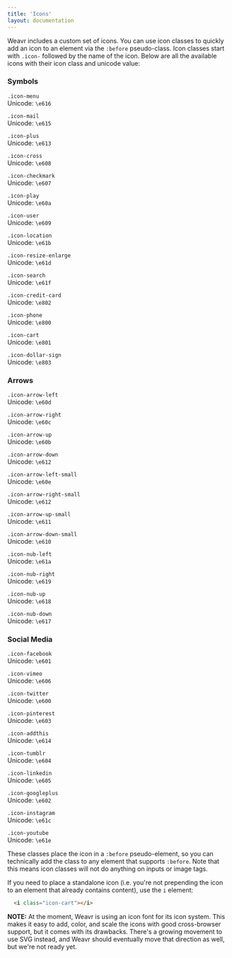 ```yaml
---
title: 'Icons'
layout: documentation
---
```


Weavr includes a custom set of icons. You can use icon classes to quickly add an icon to an element via the `:before` pseudo-class. Icon classes start with `.icon-` followed by the name of the icon. Below are all the available icons with their icon class and unicode value:

<div class="demo">
  <h3 id="symbols">Symbols</h3>
  <div class="row">
    <div class="col col-3 t-col-4 m-col-6 align-center">
      <i class="icon-menu"></i>
      <p>
        <code>.icon-menu</code>
        <br>
        Unicode: <code>\e616</code>
      </p>
    </div>
    <div class="col col-3 t-col-4 m-col-6 align-center">
      <i class="icon-mail"></i>
      <p>
        <code>.icon-mail</code>
        <br>
        Unicode: <code>\e615</code>
      </p>
    </div>
    <div class="col col-3 t-col-4 m-col-6 align-center">
      <i class="icon-plus"></i>
      <p>
        <code>.icon-plus</code>
        <br>
        Unicode: <code>\e613</code>
      </p>
    </div>
    <div class="col col-3 t-col-4 m-col-6 align-center">
      <i class="icon-cross"></i>
      <p>
        <code>.icon-cross</code>
        <br>
        Unicode: <code>\e608</code>
      </p>
    </div>
  </div>
  <div class="row">
    <div class="col col-3 t-col-4 m-col-6 align-center">
      <i class="icon-checkmark"></i>
      <p>
        <code>.icon-checkmark</code>
        <br>
        Unicode: <code>\e607</code>
      </p>
    </div>
    <div class="col col-3 t-col-4 m-col-6 align-center">
      <i class="icon-play"></i>
      <p>
        <code>.icon-play</code>
        <br>
        Unicode: <code>\e60a</code>
      </p>
    </div>
    <div class="col col-3 t-col-4 m-col-6 align-center">
      <i class="icon-user"></i>
      <p>
        <code>.icon-user</code>
        <br>
        Unicode: <code>\e609</code>
      </p>
    </div>
    <div class="col col-3 t-col-4 m-col-6 align-center">
      <i class="icon-location"></i>
      <p>
        <code>.icon-location</code>
        <br>
        Unicode: <code>\e61b</code>
      </p>
    </div>
  </div>
  <div class="row">
    <div class="col col-3 t-col-4 m-col-6 align-center">
      <i class="icon-resize-enlarge"></i>
      <p>
        <code>.icon-resize-enlarge</code>
        <br>
        Unicode: <code>\e61d</code>
      </p>
    </div>
    <div class="col col-3 t-col-4 m-col-6 align-center">
      <i class="icon-search"></i>
      <p>
        <code>.icon-search</code>
        <br>
        Unicode: <code>\e61f</code>
      </p>
    </div>
    <div class="col col-3 t-col-4 m-col-6 align-center">
      <i class="icon-credit-card"></i>
      <p>
        <code>.icon-credit-card</code>
        <br>
        Unicode: <code>\e802</code>
      </p>
    </div>
    <div class="col col-3 t-col-4 m-col-6 align-center">
      <i class="icon-phone"></i>
      <p>
        <code>.icon-phone</code>
        <br>
        Unicode: <code>\e800</code>
      </p>
    </div>
  </div>
  <div class="row">
    <div class="col col-3 t-col-4 m-col-6 align-center">
      <i class="icon-cart"></i>
      <p>
        <code>.icon-cart</code>
        <br>
        Unicode: <code>\e801</code>
      </p>
    </div>
    <div class="col col-3 t-col-4 m-col-6 align-center">
      <i class="icon-dollar-sign"></i>
      <p>
        <code>.icon-dollar-sign</code>
        <br>
        Unicode: <code>\e803</code>
      </p>
    </div>
  </div>

  <h3 id="arrows">Arrows</h3>
  <div class="row">
    <div class="col col-3 t-col-4 m-col-6 align-center">
      <i class="icon-arrow-left"></i>
      <p>
        <code>.icon-arrow-left</code>
        <br>
        Unicode: <code>\e60d</code>
      </p>
    </div>
    <div class="col col-3 t-col-4 m-col-6 align-center">
      <i class="icon-arrow-right"></i>
      <p>
        <code>.icon-arrow-right</code>
        <br>
        Unicode: <code>\e60c</code>
      </p>
    </div>
    <div class="col col-3 t-col-4 m-col-6 align-center">
      <i class="icon-arrow-up"></i>
      <p>
        <code>.icon-arrow-up</code>
        <br>
        Unicode: <code>\e60b</code>
      </p>
    </div>
    <div class="col col-3 t-col-4 m-col-6 align-center">
      <i class="icon-arrow-down"></i>
      <p>
        <code>.icon-arrow-down</code>
        <br>
        Unicode: <code>\e612</code>
      </p>
    </div>
  </div>
  <div class="row">
    <div class="col col-3 t-col-4 m-col-6 align-center">
      <i class="icon-arrow-left-small"></i>
      <p>
        <code>.icon-arrow-left-small</code>
        <br>
        Unicode: <code>\e60e</code>
      </p>
    </div>
    <div class="col col-3 t-col-4 m-col-6 align-center">
      <i class="icon-arrow-right-small"></i>
      <p>
        <code>.icon-arrow-right-small</code>
        <br>
        Unicode: <code>\e612</code>
      </p>
    </div>
    <div class="col col-3 t-col-4 m-col-6 align-center">
      <i class="icon-arrow-up-small"></i>
      <p>
        <code>.icon-arrow-up-small</code>
        <br>
        Unicode: <code>\e611</code>
      </p>
    </div>
    <div class="col col-3 t-col-4 m-col-6 align-center">
      <i class="icon-arrow-down-small"></i>
      <p>
        <code>.icon-arrow-down-small</code>
        <br>
        Unicode: <code>\e610</code>
      </p>
    </div>
  </div>
  <div class="row">
    <div class="col col-3 t-col-4 m-col-6 align-center">
      <i class="icon-nub-left"></i>
      <p>
        <code>.icon-nub-left</code>
        <br>
        Unicode: <code>\e61a</code>
      </p>
    </div>
    <div class="col col-3 t-col-4 m-col-6 align-center">
      <i class="icon-nub-right"></i>
      <p>
        <code>.icon-nub-right</code>
        <br>
        Unicode: <code>\e619</code>
      </p>
    </div>
    <div class="col col-3 t-col-4 m-col-6 align-center">
      <i class="icon-nub-up"></i>
      <p>
        <code>.icon-nub-up</code>
        <br>
        Unicode: <code>\e618</code>
      </p>
    </div>
    <div class="col col-3 t-col-4 m-col-6 align-center">
      <i class="icon-nub-down"></i>
      <p>
        <code>.icon-nub-down</code>
        <br>
        Unicode: <code>\e617</code>
      </p>
    </div>
  </div>

  <h3 id="social-media">Social Media</h3>
  <div class="row">
    <div class="col col-3 t-col-4 m-col-6 align-center">
      <i class="icon-facebook"></i>
      <p>
        <code>.icon-facebook</code>
        <br>
        Unicode: <code>\e601</code>
      </p>
    </div>
    <div class="col col-3 t-col-4 m-col-6 align-center">
      <i class="icon-vimeo"></i>
      <p>
        <code>.icon-vimeo</code>
        <br>
        Unicode: <code>\e606</code>
      </p>
    </div>
    <div class="col col-3 t-col-4 m-col-6 align-center">
      <i class="icon-twitter"></i>
      <p>
        <code>.icon-twitter</code>
        <br>
        Unicode: <code>\e600</code>
      </p>
    </div>
    <div class="col col-3 t-col-4 m-col-6 align-center">
      <i class="icon-pinterest"></i>
      <p>
        <code>.icon-pinterest</code>
        <br>
        Unicode: <code>\e603</code>
      </p>
    </div>
  </div>
  <div class="row">
    <div class="col col-3 t-col-4 m-col-6 align-center">
      <i class="icon-addthis"></i>
      <p>
        <code>.icon-addthis</code>
        <br>
        Unicode: <code>\e614</code>
      </p>
    </div>
    <div class="col col-3 t-col-4 m-col-6 align-center">
      <i class="icon-tumblr"></i>
      <p>
        <code>.icon-tumblr</code>
        <br>
        Unicode: <code>\e604</code>
      </p>
    </div>
    <div class="col col-3 t-col-4 m-col-6 align-center">
      <i class="icon-linkedin"></i>
      <p>
        <code>.icon-linkedin</code>
        <br>
        Unicode: <code>\e605</code>
      </p>
    </div>
    <div class="col col-3 t-col-4 m-col-6 align-center">
      <i class="icon-googleplus"></i>
      <p>
        <code>.icon-googleplus</code>
        <br>
        Unicode: <code>\e602</code>
      </p>
    </div>
  </div>
  <div class="row">
    <div class="col col-3 t-col-4 m-col-6 align-center">
      <i class="icon-instagram"></i>
      <p>
        <code>.icon-instagram</code>
        <br>
        Unicode: <code>\e61c</code>
      </p>
    </div>
    <div class="col col-3 t-col-4 m-col-6 align-center">
      <i class="icon-youtube"></i>
      <p>
        <code>.icon-youtube</code>
        <br>
        Unicode: <code>\e61e</code>
      </p>
    </div>
  </div>
</div>

These classes place the icon in a `:before` pseudo-element, so you can technically add the class to any element that supports `:before`. Note that this means icon classes will not do anything on inputs or image tags.

If you need to place a standalone icon (i.e. you're not prepending the icon to an element that already contains content), use the `i` element:

~~~html
  <i class="icon-cart"></i>
~~~

<div class="alert">
  <p>
    <strong>NOTE:</strong> At the moment, Weavr is using an icon font for its icon system. This makes it easy to add, color, and scale the icons with good cross-browser support, but it comes with its drawbacks. There's a growing movement to use SVG instead, and Weavr should eventually move that direction as well, but we're not ready yet.
  </p>
</div>
